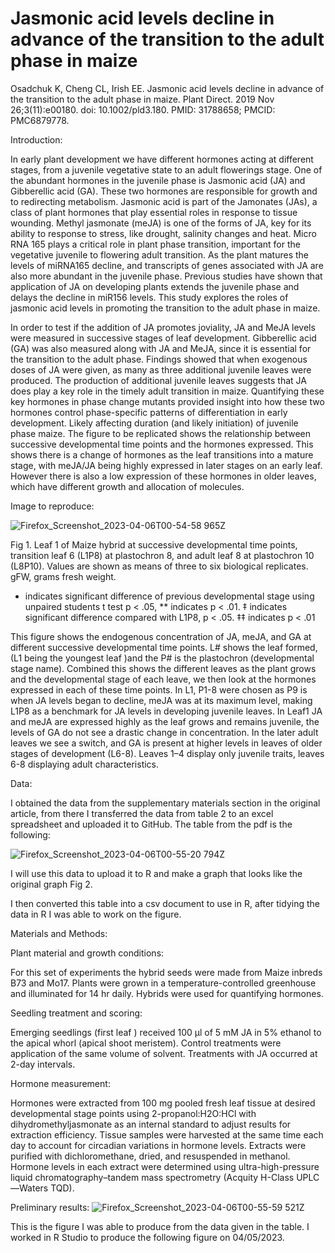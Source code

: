 # Jasmonic acid levels decline in advance of the transition to the adult phase in maize  

Osadchuk K, Cheng CL, Irish EE. Jasmonic acid levels decline in advance of the transition to the adult phase in maize. Plant Direct. 2019 Nov 26;3(11):e00180. doi: 10.1002/pld3.180. PMID: 31788658; PMCID: PMC6879778. 

Introduction: 

In early plant development we have different hormones acting at different stages, from a juvenile vegetative state to an adult flowerings stage. One of the abundant hormones in the juvenile phase is Jasmonic acid (JA) and Gibberellic acid (GA). These two hormones are responsible for growth and to redirecting metabolism. Jasmonic acid is part of the Jamonates (JAs), a class of plant hormones that play essential roles in response to tissue wounding.  Methyl jasmonate (meJA) is one of the forms of JA,  key for its ability to response to stress, like drought, salinity changes and heat. Micro RNA 165 plays a critical role in plant phase transition, important for the vegetative juvenile to flowering adult transition. As the plant matures the levels of miRNA165 decline, and transcripts of genes associated with JA are also more abundant in the juvenile phase. Previous studies have shown that application of JA on developing plants extends the juvenile phase and delays the decline in miR156 levels. This study explores the roles of jasmonic acid levels in promoting the transition to the adult phase in maize. 

 

In order to test if the addition of JA promotes joviality, JA and MeJA levels were measured in successive stages of leaf development. Gibberellic acid (GA) was also measured along with JA and MeJA, since it is essential for the transition to the adult phase. Findings showed that when exogenous doses of JA were given, as many as three additional juvenile leaves were produced. The production of additional juvenile leaves suggests that JA does play a key role in the timely adult transition in maize. Quantifying these key hormones in phase change mutants provided insight into how these two hormones control phase-specific patterns of differentiation in early development. Likely affecting duration (and likely initiation) of juvenile phase maize. The figure to be replicated shows the relationship between successive developmental time points and the hormones expressed. This shows there is a change of hormones as the leaf transitions into a mature stage, with meJA/JA being highly expressed in later stages on an early leaf. However there is also a low expression of these hormones in older leaves, which have different growth and allocation of molecules. 

 

Image to reproduce: 

 

 ![Firefox_Screenshot_2023-04-06T00-54-58 965Z](https://user-images.githubusercontent.com/125313559/230246110-9244d7bc-9acc-4202-adf8-cca7cfc97114.png)


Fig 1. Leaf 1 of Maize hybrid at successive developmental time points, transition leaf 6 (L1P8) at plastochron 8, and adult leaf 8 at plastochron 10 (L8P10). Values are shown as means of three to six biological replicates. gFW, grams fresh weight.  

* indicates significant difference of previous developmental stage using unpaired students t test p < .05, ** indicates p < .01. ‡ indicates significant difference compared with L1P8, p < .05. ‡‡ indicates p < .01 

This figure shows the endogenous concentration of JA, meJA, and GA at different successive developmental time points. L# shows the leaf formed, (L1 being the youngest leaf )and the P# is the plastochron (developmental stage name). Combined this shows the different leaves as the plant grows and the developmental stage of each leave, we then look at the hormones expressed in each of these time points. In L1, P1-8 were chosen as P9 is when JA levels began to decline, meJA was at its maximum level, making L1P8 as a benchmark for JA levels in developing juvenile leaves. In Leaf1 JA and meJA are expressed highly as the leaf grows and remains juvenile, the levels of GA do not see a drastic change in concentration. In the later adult leaves we see a switch, and GA is present at higher levels in leaves  of older stages of development (L6-8). Leaves 1–4 display only juvenile traits, leaves 6-8 displaying adult characteristics.  

 

Data:   

I obtained the data from the supplementary materials section in the original article, from there I transferred the data from table 2 to an excel spreadsheet and uploaded it to GitHub. The table from the pdf is the following: 

 ![Firefox_Screenshot_2023-04-06T00-55-20 794Z](https://user-images.githubusercontent.com/125313559/230246135-d5b7f755-5b39-4dbc-9663-91399fcd3293.png)


I will use this data to upload it to R and make a graph that looks like the original graph Fig 2.  

I then converted this table into a csv document to use in R, after tidying the data in R I was able to work on the figure.  

Materials and Methods: 

Plant material and growth conditions: 

For this set of experiments the hybrid seeds were made from Maize inbreds B73 and Mo17. Plants were grown in a temperature-controlled greenhouse and illuminated for 14 hr daily. Hybrids were used for quantifying hormones. 

Seedling treatment and scoring: 

Emerging seedlings (first leaf ) received 100 μl of 5 mM JA in 5% ethanol to the apical whorl (apical shoot meristem). Control treatments were application of the same volume of solvent. Treatments with JA occurred at 2-day intervals.  

Hormone measurement: 

Hormones were extracted from 100 mg pooled fresh leaf tissue at desired developmental stage points using  2-propanol:H2O:HCl with dihydromethyljasmonate as an internal standard to adjust results for extraction efficiency. Tissue samples were harvested at the same time each day to account for circadian variations in hormone levels. Extracts were purified with dichloromethane, dried, and resuspended in methanol. Hormone levels in each extract were determined using ultra-high-pressure liquid chromatography–tandem mass spectrometry (Acquity H-Class UPLC—Waters TQD). 

Preliminary results: 
![Firefox_Screenshot_2023-04-06T00-55-59 521Z](https://user-images.githubusercontent.com/125313559/230246163-ee161237-9b48-44b2-9072-5663a1492263.png)


This is the figure I was able to produce from the data given in the table. I worked in R Studio to produce the following figure on 04/05/2023. 

   
